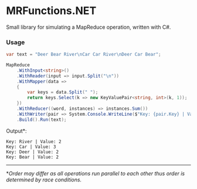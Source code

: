 # MRFunctions.NET

Small library for simulating a MapReduce operation, written with C#.

### Usage


```csharp
var text = "Deer Bear River\nCar Car River\nDeer Car Bear";

MapReduce
    .WithInput<string>()
    .WithReader(input => input.Split("\n"))
    .WithMapper(data =>
    {
        var keys = data.Split(" ");
        return keys.Select(k => new KeyValuePair<string, int>(k, 1));
    })
    .WithReducer((word, instances) => instances.Sum())
    .WithWriter(pair => System.Console.WriteLine($"Key: {pair.Key} | Value: {pair.Value}"))
    .Build().Run(text);
```
Output*:
```
Key: River | Value: 2
Key: Car | Value: 3
Key: Deer | Value: 2
Key: Bear | Value: 2
```
---
\**Order may differ as all operations run parallel to each other thus order is determined by race conditions.*
